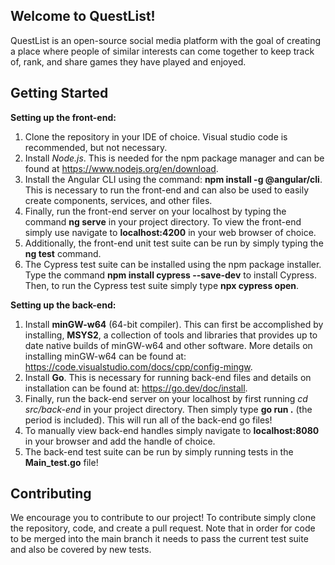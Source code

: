 ﻿Welcome to QuestList!
--
QuestList is an open-source social media platform with the goal of creating a place where people of similar interests can come together to keep track of, rank, and share games they have played and enjoyed.

Getting Started
--
**Setting up the front-end:**

 1. Clone the repository in your IDE of choice. Visual studio code is recommended, but not necessary.
 2. Install *Node.js*. This is needed for the npm package manager and can be found at https://www.nodejs.org/en/download.
 3. Install the Angular CLI using the command: **npm install -g @angular/cli**. This is necessary to run the front-end and can also be used to easily create components, services, and other files.
 4. Finally, run the front-end server on your localhost by typing the command **ng serve** in your project directory. To view the front-end simply use navigate to **localhost:4200** in your web browser of choice.
 5. Additionally, the front-end unit test suite can be run by simply typing the **ng test** command.
 6.  The Cypress test suite can be installed using the npm package installer. Type the command **npm  install cypress --save-dev** to install Cypress. Then, to run the Cypress test suite simply type **npx cypress open**.

**Setting up the back-end:**

 1. Install **minGW-w64** (64-bit compiler). This can first be accomplished by installing, **MSYS2**, a collection of tools and libraries that provides up to date native builds of minGW-w64 and other software. More details on installing minGW-w64 can be found at: https://code.visualstudio.com/docs/cpp/config-mingw.
 2. Install **Go**. This is necessary for running back-end files and details on installation can be found at: https://go.dev/doc/install.
 3. Finally, run the back-end server on your localhost by first running *cd src/back-end* in your project directory. Then simply type **go run .** (the period is included). This will run all of the back-end go files!
 4. To manually view back-end handles simply navigate to **localhost:8080** in your browser and add the handle of choice.
 5. The back-end test suite can be run by simply running tests in the **Main_test.go** file!

Contributing
--
We encourage you to contribute to our project! To contribute simply clone the repository, code, and create a pull request. Note that in order for code to be merged into the main branch it needs to pass the current test suite and also be covered by new tests.

